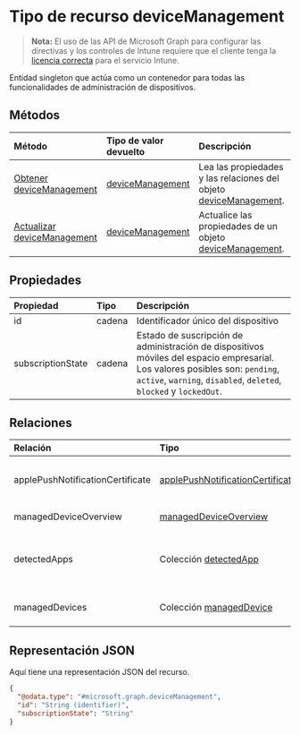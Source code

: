 # <a name="devicemanagement-resource-type"></a>Tipo de recurso deviceManagement

> **Nota:** El uso de las API de Microsoft Graph para configurar las directivas y los controles de Intune requiere que el cliente tenga la [licencia correcta](https://go.microsoft.com/fwlink/?linkid=839381) para el servicio Intune.

Entidad singleton que actúa como un contenedor para todas las funcionalidades de administración de dispositivos.
## <a name="methods"></a>Métodos
|Método|Tipo de valor devuelto|Descripción|
|:---|:---|:---|
|[Obtener deviceManagement](../api/intune_devices_devicemanagement_get.md)|[deviceManagement](../resources/intune_devices_devicemanagement.md)|Lea las propiedades y las relaciones del objeto [deviceManagement](../resources/intune_devices_devicemanagement.md).|
|[Actualizar deviceManagement](../api/intune_devices_devicemanagement_update.md)|[deviceManagement](../resources/intune_devices_devicemanagement.md)|Actualice las propiedades de un objeto [deviceManagement](../resources/intune_devices_devicemanagement.md).|

## <a name="properties"></a>Propiedades
|Propiedad|Tipo|Descripción|
|:---|:---|:---|
|id|cadena|Identificador único del dispositivo|
|subscriptionState|cadena|Estado de suscripción de administración de dispositivos móviles del espacio empresarial. Los valores posibles son: `pending`, `active`, `warning`, `disabled`, `deleted`, `blocked` y `lockedOut`.|

## <a name="relationships"></a>Relaciones
|Relación|Tipo|Descripción|
|:---|:---|:---|
|applePushNotificationCertificate|[applePushNotificationCertificate](../resources/intune_devices_applepushnotificationcertificate.md)|Certificado de notificación de inserción de Apple.|
|managedDeviceOverview|[managedDeviceOverview](../resources/intune_devices_manageddeviceoverview.md)|Resumen de dispositivos|
|detectedApps|Colección [detectedApp](../resources/intune_devices_detectedapp.md)|La lista de aplicaciones detectadas asociadas a un dispositivo.|
|managedDevices|Colección [managedDevice](../resources/intune_devices_manageddevice.md)|La lista de dispositivos administrados.|

## <a name="json-representation"></a>Representación JSON
Aquí tiene una representación JSON del recurso.
<!-- {
  "blockType": "resource",
  "keyProperty": "id",
  "@odata.type": "microsoft.graph.deviceManagement"
}
-->
``` json
{
  "@odata.type": "#microsoft.graph.deviceManagement",
  "id": "String (identifier)",
  "subscriptionState": "String"
}
```




